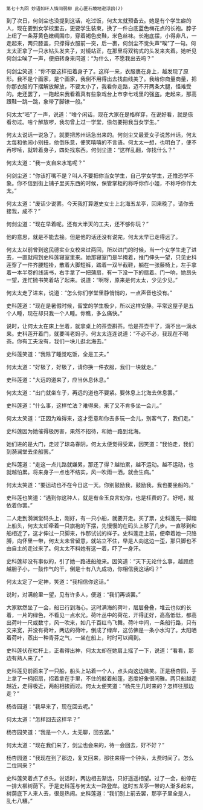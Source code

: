     第七十九回 妙语如环人情同弱柳 此心匪石境地逊浮鸥(2) 

   到了次日，何剑尘也没提到这话，吃过饭，何太太就预备去。她是有个学生癖的人，现在要到女学校里去，更要学生装束，换了一件白底蓝色梅花点的长袍。脖子上纽了一条芽黄色嫩绸围巾，穿着褐色皮鞋，米色丝袜。长袍底摆，小得非凡，一走起来，两只膝盖，只撑得衣服前一突，后一裹，何剑尘不觉失声“唉”了一句。何太太正拿了一只水钻头发夹子，对镜站正，在那里将双钩式的头发来夹着。她听见何剑尘唉了一声，便扭转身来问道：“为什么，不愿我出去吗？”

   何剑尘笑道：“你不要这样扭着身子了。这样一来，衣服裹在身上，越发现了原形。我不是个画家，是个画家，我倒不用得出去找曲线美了。我给你商量商量，把你那衣服的下摆解放解放，不要太小了，我看你走路，迈不开两条大腿，怪难受的。走还罢了，一跑起来我看着真有些象戏台上市李七戏里的强盗。走起来，那高跟鞋一跳一跳，象带了脚镣一般。”

   何太太“呸”了一声，说道：“啥个闲话，现在大家在是格样穿，在说好看，就是倷看勿过。啥个解放啰，我勿曾上过一学堂，倷勿要把我当女学生。”

   何太太说话一说急了。就要把苏州话急出来的。何剑尘又最爱女子说苏州话，何太太每和他闹小别扭，他倒乐意，便笑嘻嘻的不言语。何太太一想，也明白了，便不再啰嗦，就转着身子，四处找东西。何剑尘道：“这样乱翻，你找什么？”

   何太太道：“我一支自来水笔呢？”

   何剑尘道：“你该打嘴不是？叫人不要把你当女学生，自己学女学生，还惟恐学不象。你不信到街上铺子里买东西的时候，保管掌柜的称呼你作小姐，不称呼你作太太。”

   何太太道：“废话少说罢。今天我打算邀史女士上北海五龙亭，回来晚了，请你去接我，成不？”

   何剑尘道：“现在早着呢。还有大半天的工夫，还不够你玩？”

   他的意思，就是不能去接。但是他的话还没有说完，何太太早已走得远了。

   何太太以前曾到这民德实业女校来过两回，所以进门的时候，当一个女学生走了进去，一直就闯到史科莲寝室里来。她那寝室门是半掩着，推门伸头一望，只见史科莲穿了一件齐腰短褂，散着大脚短裤，踏着一双半截鞋，躺在一张藤椅上，左手拿着一本半卷的线装书，右手拿了一把蒲扇，有一下没一下的扇着。门一响，她昂头一望，连忙抛书笑着站了起来。说道：“啊呀，原来是何太太，少见少见。”

   何太太走了进来，说道：“怎么你们学堂里静悄悄的，一点声音也没有。”

   史科莲道：“现在是暑假时候，留堂的学生极少，所以这样安静。平常这屋子是五个人睡，现在却只我一个人睡。你瞧，多么痛快。”

   说时，让何太太在床上坐着，就拿桌上的茶壶斟茶。恰是茶壶干了，滴不出一滴水来。史科莲开着门，就要叫老妈子。何太太连连说道：“不必不必，我现在不喝茶。你有工夫没有，我们一块儿逛北海去。”

   史科莲笑道：“我除了睡觉吃饭，全是工夫。”

   何太太道：“好极了，好极了，请你换一件衣服，我们一块就走。”

   史科莲道：“大远的道来了，应当休息休息。”

   何太太道：“出门就坐车子，再远的道也不要紧。要休息上北海去休息罢。”

   史科莲道：“什么事，这样忙法？难得来，来了又不肯多坐一会儿。”

   何太太笑道：“正因为难得来，这才愿意和你去多玩一会儿，别客气了，我们走。”

   史科莲因为她催得极厉害，果然不招待，和她一路到北海。

   她们进的是大门，走过了琼岛春阴，何太太便觉得受累，因笑道：“我怕走，我们到漪澜堂去坐船罢。”

   史科莲道：“走这一点儿路就嫌累，那还了得？越怕累，越不运动。越不运动，也就越怕累。将来身子一点也不结实，风一吹雨一洒，就会生病。”

   何太太笑道：“要运动也不在今日这一天。你别鼓励我，鼓励我，我也要坐船的。”

   史科莲也笑道：“遇到你这种人，就是有金玉良言劝你，也是枉费的了。好吧，就依着你罢。”

   二人走到漪澜堂码头上，刚好，有一只小船，就要开走。买了票，史科莲先一脚踏上船头，何太太却牵着一只旗袍的下摆，先慢慢的在码头上移了几步。一直移到和船相近了，这才伸过一只脚来，作那试试的样子。史科莲走上前，便牵着她一只胳膊，向怀里一带，何太太未曾留意，就站立不住，早是人向这边一歪，那只脚也不由自主的走过来了。何太太不料她有这一着，吓了一身汗。

   史科莲却没有事似的，引了她一路进船舱来。因笑道：“天下无论什么事，越顾虑越胆子小，一鼓作气的干，倒是十有八九成功，你相信我这话吗？”

   何太太定了一定神，笑道：“我相信你这话。”

   说时，对满舱里一望，见有许多人，便道：“我们再谈罢。”

   大家默然坐了一会，船已行到海心。这时满海的荷叶，层层叠叠，堆云也似的长着，一片的绿色，不看见一点水光。荷叶丛中的荷花，开得正好，高高低低，都高出荷叶一尺或数寸，风一吹来，如几千百红鸟飞舞。荷叶中间，一条船行路，只有文来宽，并没有荷叶，两边的荷叶，倒成了绿岸，这仿佛是一条小水沟了。太阳晒着荷叶，蒸出一种青芬之气，一坐在船上，时时可以闻到。

   史科莲伏在栏杆上，正看得出神，何太太却在她肩上摇了一下，说道：“看看，那边有熟人来了。”

   史科莲见前面来了一只船，船头上站着一个人，点头向这边微笑。正是杨杏园，手上拿了一柄招扇，招着拿在手里，不住的敲着船篷，态度好象很闲雅。两只船越走越近，走得极近，两船相挨而过。何太太便笑道：“杨先生几时来的？怎样往那边走？”

   杨杏园道：“我早来了，现在回去呢。”

   何太太道：“怎样回去这样早？”

   杨杏园笑道：“我是一个人，太无聊，回去罢。”

   何太太道：“现在我们来了，剑尘也会来的，待一会回去，好不好？”

   杨杏园道：“我现在到了那边，复又回来，那往来得一个钟头，太费时间了。怎么二位同来？”

   史科莲笑着点了点头。说话时，两边相去渐远，只好遥遥相望。过了一会，船停在一排大柳树荫下。于是史科莲与何太太一路登岸。这时五龙亭一带的人渐多起来，树荫底下人来人去，很是热闹。史科莲道：“我们别上前去罢，那亭子里全是人，乱七八糟。”


